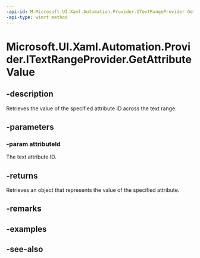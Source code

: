 ```yaml
---
-api-id: M:Microsoft.UI.Xaml.Automation.Provider.ITextRangeProvider.GetAttributeValue(System.Int32)
-api-type: winrt method
---
```


<!-- Method syntax
public object GetAttributeValue(System.Int32 attributeId)
-->

# Microsoft.UI.Xaml.Automation.Provider.ITextRangeProvider.GetAttributeValue

## -description
Retrieves the value of the specified attribute ID across the text range.

## -parameters
### -param attributeId
The text attribute ID.

## -returns
Retrieves an object that represents the value of the specified attribute.

## -remarks

## -examples

## -see-also
